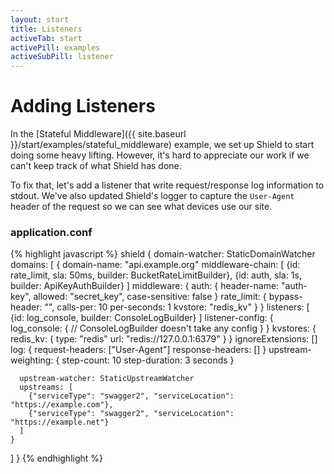 ```yaml
---
layout: start
title: Listeners
activeTab: start
activePill: examples
activeSubPill: listener
---
```

# Adding Listeners

In the [Stateful Middleware]({{ site.baseurl }}/start/examples/stateful_middleware) example, we set up Shield to start
doing some heavy lifting.  However, it's hard to appreciate our work if we can't keep track of what Shield has done.

To fix that, let's add a listener that write request/response log information to stdout.  We've also updated Shield's
logger to capture the `User-Agent` header of the request so we can see what devices use our site.

### application.conf

{% highlight javascript %}
shield {
  domain-watcher: StaticDomainWatcher
  domains: [
    {
      domain-name: "api.example.org"
      middleware-chain: [
        {id: rate_limit, sla: 50ms, builder: BucketRateLimitBuilder},
        {id: auth, sla: 1s, builder: ApiKeyAuthBuilder}
      ]
      middleware: {
        auth: {
          header-name: "auth-key",
          allowed: "secret_key",
          case-sensitive: false
        }
        rate_limit: {
          bypass-header: "",
          calls-per: 10
          per-seconds: 1
          kvstore: "redis_kv"
        }
      }
      listeners: [
        {id: log_console, builder: ConsoleLogBuilder}
      ]
      listener-config: {
        log_console: {
          // ConsoleLogBuilder doesn't take any config
        }
      }
      kvstores: {
        redis_kv: {
          type: "redis"
          url: "redis://127.0.0.1:6379"
        }
      }
      ignoreExtensions: []
      log: {
        request-headers: ["User-Agent"]
        response-headers: []
      }
      upstream-weighting: {
        step-count: 10
        step-duration: 3 seconds
      }

      upstream-watcher: StaticUpstreamWatcher
      upstreams: [
        {"serviceType": "swagger2", "serviceLocation": "https://example.com"},
        {"serviceType": "swagger2", "serviceLocation": "https://example.net"}
      ]
    }
  ]
}
{% endhighlight %}
